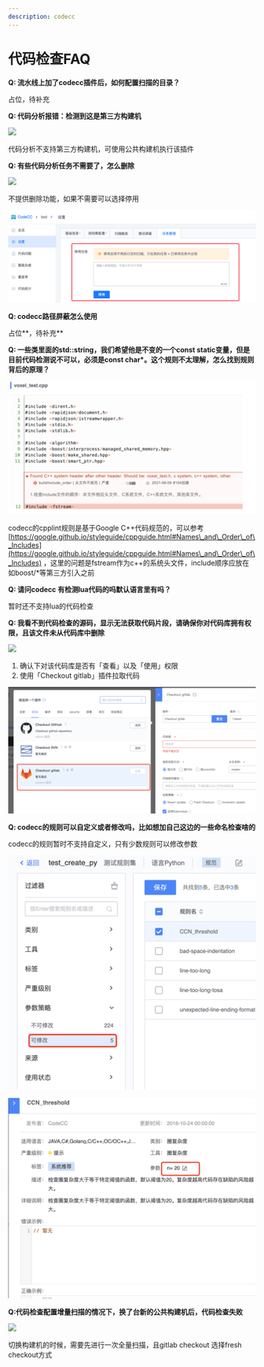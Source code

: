 ```yaml
---
description: codecc
---
```


# 代码检查FAQ

**Q: 流水线上加了codecc插件后，如何配置扫描的目录？**

占位，待补充

**Q: 代码分析报错：检测到这是第三方构建机**

![](../../.gitbook/assets/企业微信截图\_16393674859420.png)

代码分析不支持第三方构建机，可使用公共构建机执行该插件

**Q: 有些代码分析任务不需要了，怎么删除**

![](../../.gitbook/assets/企业微信截图\_16394863726885.png)

不提供删除功能，如果不需要可以选择停用

![](../../.gitbook/assets/wecom-temp-86ae0a86fe2fc72292be8a99ea3aca3c.png)

**Q: codecc路径屏蔽怎么使用**

占位**，待补充**

**Q: 一些类里面的std::string，我们希望他是不变的一个const static变量，但是目前代码检测说不可以，必须是const char\*。这个规则不太理解，怎么找到规则背后的原理？**

![](<../../.gitbook/assets/image (11) (1) (1).png>)

codecc的cpplint规则是基于Google C++代码规范的，可以参考[https://google.github.io/styleguide/cppguide.html#Names\_and\_Order\_of\_Includes](https://google.github.io/styleguide/cppguide.html#Names\_and\_Order\_of\_Includes) ，这里的问题是fstream作为c++的系统头文件，include顺序应放在如boost/\*等第三方引入之前

**Q: 请问codecc 有检测lua代码的吗默认语言里有吗？**

暂时还不支持lua的代码检查

**Q: 我看不到代码检查的源码，显示无法获取代码片段，请确保你对代码库拥有权限，且该文件未从代码库中删除**

![](../../.gitbook/assets/企业微信截图\_162764646337.png)

1. 确认下对该代码库是否有「查看」以及「使用」权限
2. 使用「Checkout gitlab」插件拉取代码

![](../../.gitbook/assets/wecom-temp-cf8119964a088f29ea8c6ab91207001b.png)

**Q: codecc的规则可以自定义或者修改吗，比如想加自己这边的一些命名检查啥的**

codecc的规则暂时不支持自定义，只有少数规则可以修改参数

![](../../.gitbook/assets/wecom-temp-08d0c28a28b7da8ca0aa399a96834f15.png)

![](../../.gitbook/assets/wecom-temp-54ddc1c54d449c261c04721f0cf403d2.png)

**Q:代码检查配置增量扫描的情况下，换了台新的公共构建机后，代码检查失败**

![](../../.gitbook/assets/企业微信截图\_16388456801202.png)

切换构建机的时候，需要先进行一次全量扫描，且gitlab checkout 选择fresh checkout方式

